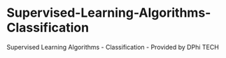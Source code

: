 # Supervised-Learning-Algorithms-Classification
Supervised Learning Algorithms - Classification - Provided by DPhi TECH
